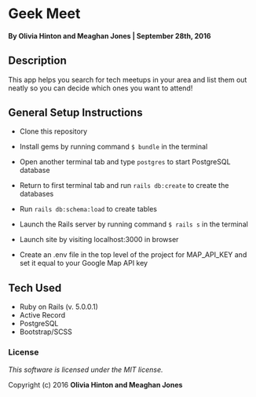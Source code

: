 # Geek Meet

#### By Olivia Hinton and Meaghan Jones | September 28th, 2016


## Description

This app helps you search for tech meetups in your area and list them out neatly so you can decide which ones you want to attend!


## General Setup Instructions

* Clone this repository
* Install gems by running command `$ bundle` in the terminal
* Open another terminal tab and type `postgres` to start PostgreSQL database
* Return to first terminal tab and run `rails db:create` to create the databases
* Run `rails db:schema:load` to create tables
* Launch the Rails server by running command `$ rails s` in the terminal
* Launch site by visiting localhost:3000 in browser

* Create an .env file in the top level of the project for MAP_API_KEY and set it equal to your Google Map API key

## Tech Used

* Ruby on Rails (v. 5.0.0.1)
* Active Record
* PostgreSQL
* Bootstrap/SCSS

### License

*This software is licensed under the MIT license.*

Copyright (c) 2016 **Olivia Hinton and Meaghan Jones**
